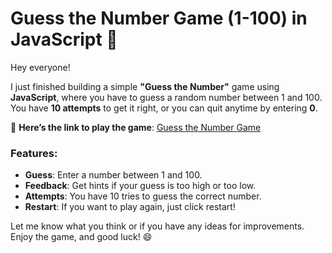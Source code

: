 # Guess the Number Game (1-100) in JavaScript 🎯

Hey everyone!  

I just finished building a simple **"Guess the Number"** game using **JavaScript**, where you have to guess a random number between 1 and 100. You have **10 attempts** to get it right, or you can quit anytime by entering **0**.

🔗 **Here’s the link to play the game**: [Guess the Number Game](https://sudo-bato.github.io/Trouver-le-chiffre/)

### Features:
- **Guess**: Enter a number between 1 and 100.
- **Feedback**: Get hints if your guess is too high or too low.
- **Attempts**: You have 10 tries to guess the correct number.
- **Restart**: If you want to play again, just click restart!

Let me know what you think or if you have any ideas for improvements. Enjoy the game, and good luck! 😄
